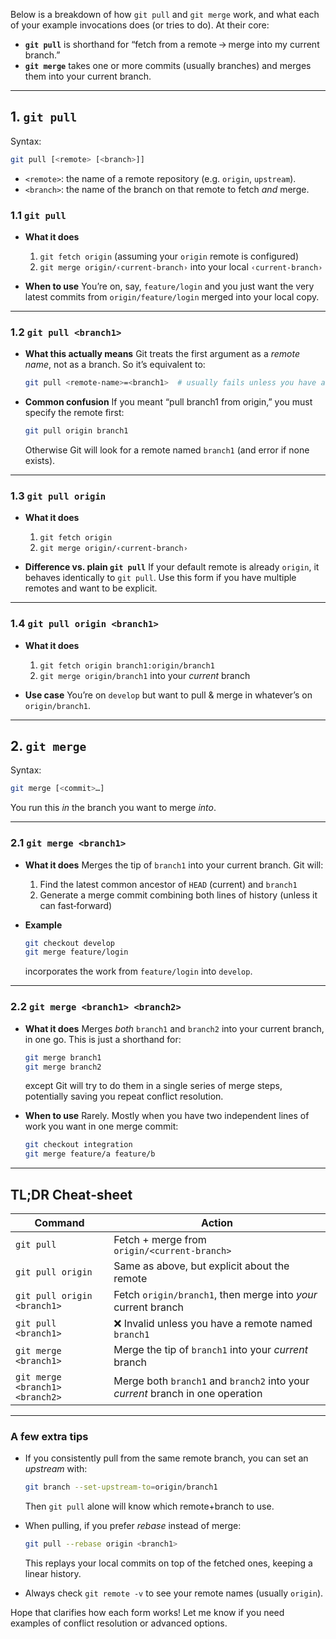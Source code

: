 Below is a breakdown of how `git pull` and `git merge` work, and what each of your example invocations does (or tries to do). At their core:

* **`git pull`** is shorthand for “fetch from a remote → merge into my current branch.”
* **`git merge`** takes one or more commits (usually branches) and merges them into your current branch.

---

## 1. `git pull`

Syntax:

```bash
git pull [<remote> [<branch>]]
```

* `<remote>`: the name of a remote repository (e.g. `origin`, `upstream`).
* `<branch>`: the name of the branch on that remote to fetch *and* merge.

### 1.1 `git pull`

* **What it does**

  1. `git fetch origin` (assuming your `origin` remote is configured)
  2. `git merge origin/‹current-branch›` into your local `‹current-branch›`

* **When to use**
  You’re on, say, `feature/login` and you just want the very latest commits from `origin/feature/login` merged into your local copy.

---

### 1.2 `git pull <branch1>`

* **What this actually means**
  Git treats the first argument as a *remote name*, not as a branch.
  So it’s equivalent to:

  ```bash
  git pull <remote-name>=<branch1>  # usually fails unless you have a remote called branch1
  ```
* **Common confusion**
  If you meant “pull branch1 from origin,” you must specify the remote first:

  ```bash
  git pull origin branch1
  ```

  Otherwise Git will look for a remote named `branch1` (and error if none exists).

---

### 1.3 `git pull origin`

* **What it does**

  1. `git fetch origin`
  2. `git merge origin/‹current-branch›`

* **Difference vs. plain `git pull`**
  If your default remote is already `origin`, it behaves identically to `git pull`.
  Use this form if you have multiple remotes and want to be explicit.

---

### 1.4 `git pull origin <branch1>`

* **What it does**

  1. `git fetch origin branch1:origin/branch1`
  2. `git merge origin/branch1` into your *current* branch

* **Use case**
  You’re on `develop` but want to pull & merge in whatever’s on `origin/branch1`.

---

## 2. `git merge`

Syntax:

```bash
git merge [<commit>…]
```

You run this *in* the branch you want to merge *into*.

---

### 2.1 `git merge <branch1>`

* **What it does**
  Merges the tip of `branch1` into your current branch.
  Git will:

  1. Find the latest common ancestor of `HEAD` (current) and `branch1`
  2. Generate a merge commit combining both lines of history (unless it can fast‑forward)

* **Example**

  ```bash
  git checkout develop
  git merge feature/login
  ```

  incorporates the work from `feature/login` into `develop`.

---

### 2.2 `git merge <branch1> <branch2>`

* **What it does**
  Merges *both* `branch1` and `branch2` into your current branch, in one go.
  This is just a shorthand for:

  ```bash
  git merge branch1
  git merge branch2
  ```

  except Git will try to do them in a single series of merge steps, potentially saving you repeat conflict resolution.

* **When to use**
  Rarely. Mostly when you have two independent lines of work you want in one merge commit:

  ```bash
  git checkout integration
  git merge feature/a feature/b
  ```

---

## TL;DR Cheat‑sheet

| Command                         | Action                                                                         |
| ------------------------------- | ------------------------------------------------------------------------------ |
| `git pull`                      | Fetch + merge from `origin/<current‑branch>`                                   |
| `git pull origin`               | Same as above, but explicit about the remote                                   |
| `git pull origin <branch1>`     | Fetch `origin/branch1`, then merge into *your* current branch                  |
| `git pull <branch1>`            | ❌ Invalid unless you have a remote named `branch1`                             |
| `git merge <branch1>`           | Merge the tip of `branch1` into your *current* branch                          |
| `git merge <branch1> <branch2>` | Merge both `branch1` and `branch2` into your *current* branch in one operation |

---

### A few extra tips

* If you consistently pull from the same remote branch, you can set an *upstream* with:

  ```bash
  git branch --set-upstream-to=origin/branch1
  ```

  Then `git pull` alone will know which remote+branch to use.

* When pulling, if you prefer *rebase* instead of merge:

  ```bash
  git pull --rebase origin <branch1>
  ```

  This replays your local commits on top of the fetched ones, keeping a linear history.

* Always check `git remote -v` to see your remote names (usually `origin`).

Hope that clarifies how each form works! Let me know if you need examples of conflict resolution or advanced options.
